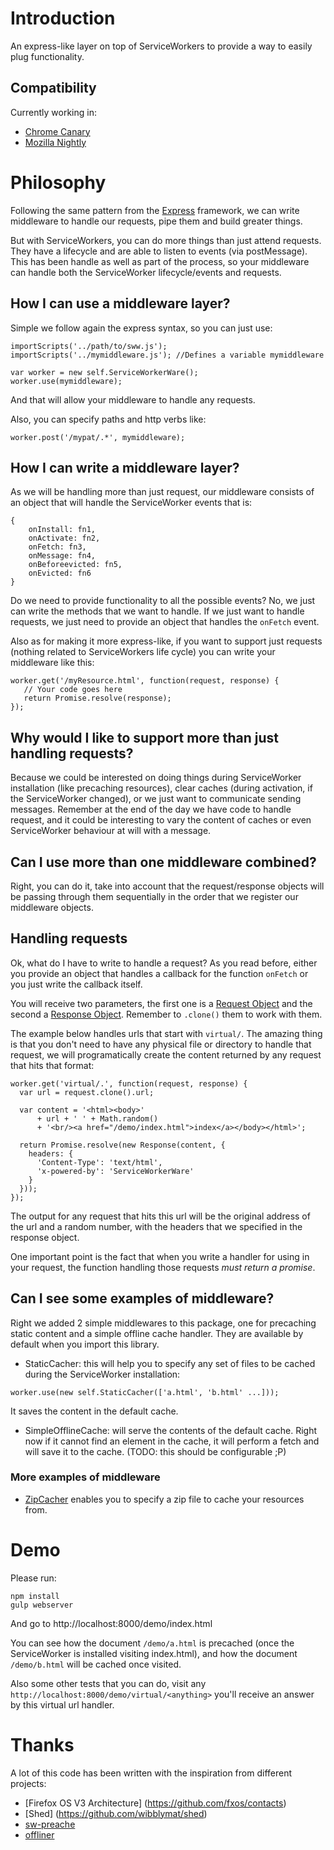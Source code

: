 # Introduction

An express-like layer on top of ServiceWorkers to provide a way to easily plug functionality.

## Compatibility

Currently working in:
- [Chrome Canary](https://www.google.co.uk/chrome/browser/canary.html)
- [Mozilla Nightly](https://blog.wanderview.com/sw-builds/)

# Philosophy
Following the same pattern from the [Express](http://expressjs.com/) framework, we can write middleware to handle our requests, pipe them and build greater things.

But with ServiceWorkers, you can do more things than just attend requests. They have a lifecycle and are able to listen to events (via postMessage). This has been handle as well as part of the process, so your middleware can handle both the ServiceWorker lifecycle/events and requests.

## How I can use a middleware layer?
Simple we follow again the express syntax, so you can just use:

```
importScripts('../path/to/sww.js');
importScripts('../mymiddleware.js'); //Defines a variable mymiddleware

var worker = new self.ServiceWorkerWare();
worker.use(mymiddleware);
```

And that will allow your middleware to handle any requests.

Also, you can specify paths and http verbs like:

```
worker.post('/mypat/.*', mymiddleware);
```

## How I can write a middleware layer?
As we will be handling more than just request, our middleware consists of an object that will handle the ServiceWorker events that is:

```
{
    onInstall: fn1,
    onActivate: fn2,
    onFetch: fn3,
    onMessage: fn4,
    onBeforeevicted: fn5,
    onEvicted: fn6
}
```

Do we need to provide functionality to all the possible events? No, we just can write the methods that we want to handle. If we just want to handle requests, we just need to provide an object that handles the `onFetch` event.

Also as for making it more express-like, if you want to support just requests (nothing related to ServiceWorkers life cycle) you can write your middleware like this:

```
worker.get('/myResource.html', function(request, response) {
   // Your code goes here
   return Promise.resolve(response);
});
```

## Why would I like to support more than just handling requests?

Because we could be interested on doing things during ServiceWorker installation (like precaching resources), clear caches (during activation, if the ServiceWorker changed), or we just want to communicate sending messages. Remember at the end of the day we have code to handle request, and it could be interesting to vary the content of caches or even ServiceWorker behaviour at will with a message.

## Can I use more than one middleware combined?

Right, you can do it, take into account that the request/response objects will be passing through them sequentially in the order that we register our middleware objects.

## Handling requests

Ok, what do I have to write to handle a request? As you read before, either you provide an object that handles a callback for the function `onFetch` or you just write the callback itself.

You will receive two parameters, the first one is a [Request Object](https://fetch.spec.whatwg.org/#concept-request) and the second a [Response Object](https://fetch.spec.whatwg.org/#concept-response).
Remember to `.clone()` them to work with them.

The example below handles urls that start with `virtual/`. The amazing thing is that you don't need to have any physical file or directory to handle that request, we will programatically create the content returned by any request that hits that format:
```
worker.get('virtual/.', function(request, response) {
  var url = request.clone().url;

  var content = '<html><body>'
      + url + ' ' + Math.random()
      + '<br/><a href="/demo/index.html">index</a></body></html>';

  return Promise.resolve(new Response(content, {
    headers: {
      'Content-Type': 'text/html',
      'x-powered-by': 'ServiceWorkerWare'
    }
  }));
});
```

The output for any request that hits this url will be the original address of the url and a random number, with the headers that we specified in the response object.

One important point is the fact that when you write a handler for using in your request, the function handling those requests *must return a promise*.

## Can I see some examples of middleware?

Right we added 2 simple middlewares to this package, one for precaching static content and a simple offline cache handler. They are available by default when you import this library.

* StaticCacher: this will help you to specify any set of files to be cached during the ServiceWorker installation:
```
worker.use(new self.StaticCacher(['a.html', 'b.html' ...]));
```
It saves the content in the default cache.

* SimpleOfflineCache: will serve the contents of the default cache. Right now if it cannot find an element in the cache, it will perform a fetch and will save it to the cache.
(TODO: this should be configurable ;P)

### More examples of middleware
* [ZipCacher](https://github.com/arcturus/zipcacher) enables you to specify a zip file to cache your resources from.

# Demo

Please run:
```
npm install
gulp webserver
```

And go to http://localhost:8000/demo/index.html

You can see how the document `/demo/a.html` is precached (once the ServiceWorker is installed visiting index.html), and how the document `/demo/b.html` will be cached once visited.

Also some other tests that you can do, visit any `http://localhost:8000/demo/virtual/<anything>` you'll receive an answer by this virtual url handler.

# Thanks
A lot of this code has been written with the inspiration from different projects:
- [Firefox OS V3 Architecture] (https://github.com/fxos/contacts)
- [Shed] (https://github.com/wibblymat/shed)
- [sw-preache](https://github.com/jeffposnick/sw-precache)
- [offliner](https://github.com/lodr/offliner)
